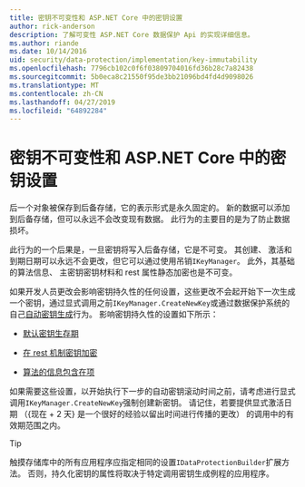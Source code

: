 ```yaml
---
title: 密钥不可变性和 ASP.NET Core 中的密钥设置
author: rick-anderson
description: 了解可变性 ASP.NET Core 数据保护 Api 的实现详细信息。
ms.author: riande
ms.date: 10/14/2016
uid: security/data-protection/implementation/key-immutability
ms.openlocfilehash: 7796cb102c0f6f03809704016fd36b28c7a82438
ms.sourcegitcommit: 5b0eca8c21550f95de3bb21096bd4fd4d9098026
ms.translationtype: MT
ms.contentlocale: zh-CN
ms.lasthandoff: 04/27/2019
ms.locfileid: "64892284"
---
```

# <a name="key-immutability-and-key-settings-in-aspnet-core"></a>密钥不可变性和 ASP.NET Core 中的密钥设置

后一个对象被保存到后备存储，它的表示形式是永久固定的。 新的数据可以添加到后备存储，但可以永远不会改变现有数据。 此行为的主要目的是为了防止数据损坏。

此行为的一个后果是，一旦密钥将写入后备存储，它是不可变。 其创建、 激活和到期日期可以永远不会更改，但它可以通过使用吊销`IKeyManager`。 此外，其基础的算法信息、 主密钥密钥材料和 rest 属性静态加密也是不可变。

如果开发人员更改会影响密钥持久性的任何设置，这些更改不会起开始下一次生成一个密钥，通过显式调用之前`IKeyManager.CreateNewKey`或通过数据保护系统的自己[自动密钥生成](xref:security/data-protection/implementation/key-management#data-protection-implementation-key-management)行为。 影响密钥持久性的设置如下所示：

* [默认密钥生存期](xref:security/data-protection/implementation/key-management#data-protection-implementation-key-management)

* [在 rest 机制密钥加密](xref:security/data-protection/implementation/key-encryption-at-rest)

* [算法的信息包含在项](xref:security/data-protection/configuration/overview#changing-algorithms-with-usecryptographicalgorithms)

如果需要这些设置，以开始执行下一步的自动密钥滚动时间之前，请考虑进行显式调用`IKeyManager.CreateNewKey`强制创建新密钥。 请记住，若要提供显式激活日期 （{现在 + 2 天} 是一个很好的经验以留出时间进行传播的更改） 的调用中的有效期范围之内。

>[!TIP]
> 触摸存储库中的所有应用程序应指定相同的设置`IDataProtectionBuilder`扩展方法。 否则，持久化密钥的属性将取决于特定调用密钥生成例程的应用程序。
